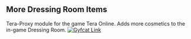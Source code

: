## More Dressing Room Items
Tera-Proxy module for the game Tera Online. Adds more cosmetics to the in-game Dressing Room.
[![Gyfcat Link](https://i.imgur.com/SzZ3it9.png)](https://gfycat.com/PitifulDisfiguredCusimanse)
